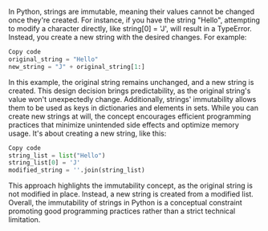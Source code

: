 In Python, strings are immutable, meaning their values cannot be changed once they're created. For instance, if you have the string "Hello", attempting to modify a character directly, like string[0] = 'J', will result in a TypeError. Instead, you create a new string with the desired changes. For example:

 ``` python
Copy code
original_string = "Hello"
new_string = "J" + original_string[1:]
```
In this example, the original string remains unchanged, and a new string is created. This design decision brings predictability, as the original string's value won't unexpectedly change. Additionally, strings' immutability allows them to be used as keys in dictionaries and elements in sets. While you can create new strings at will, the concept encourages efficient programming practices that minimize unintended side effects and optimize memory usage. It's about creating a new string, like this:

``` python
Copy code
string_list = list("Hello")
string_list[0] = 'J'
modified_string = ''.join(string_list)
```
This approach highlights the immutability concept, as the original string is not modified in place. Instead, a new string is created from a modified list. Overall, the immutability of strings in Python is a conceptual constraint promoting good programming practices rather than a strict technical limitation.
